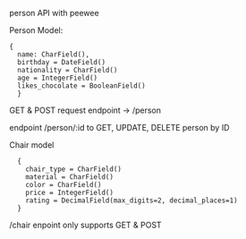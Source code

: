 person API with peewee

Person Model:
```
{
  name: CharField(),
  birthday = DateField()
  nationality = CharField()
  age = IntegerField()
  likes_chocolate = BooleanField()
  }
```
GET & POST request endpoint -> /person

endpoint /person/:id to GET, UPDATE, DELETE person by ID


Chair model
```
  {
    chair_type = CharField()
    material = CharField()
    color = CharField()
    price = IntegerField()
    rating = DecimalField(max_digits=2, decimal_places=1)
  }
```
/chair enpoint only supports GET & POST